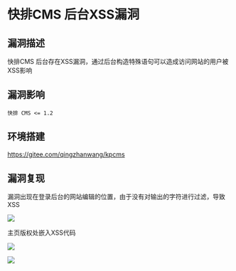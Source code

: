 # 快排CMS 后台XSS漏洞

## 漏洞描述

快排CMS 后台存在XSS漏洞，通过后台构造特殊语句可以造成访问网站的用户被XSS影响

## 漏洞影响

```
快排 CMS <= 1.2
```

## 环境搭建

https://gitee.com/qingzhanwang/kpcms

## 漏洞复现

漏洞出现在登录后台的网站编辑的位置，由于没有对输出的字符进行过滤，导致XSS

![](https://typora-1308934770.cos.ap-beijing.myqcloud.com/202202170922990.png)

主页版权处嵌入XSS代码

![](https://typora-1308934770.cos.ap-beijing.myqcloud.com/202202170922232.png)



![](https://typora-1308934770.cos.ap-beijing.myqcloud.com/202202170923548.png)